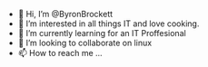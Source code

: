 - 👋 Hi, I’m @ByronBrockett
- 👀 I’m interested in all things IT and love cooking.
- 🌱 I’m currently learning for an IT Proffesional
- 💞️ I’m looking to collaborate on linux
- 📫 How to reach me ...

<!---
ByronBrockett/ByronBrockett is a ✨ special ✨ repository because its `README.md` (this file) appears on your GitHub profile.
You can click the Preview link to take a look at your changes.
--->
